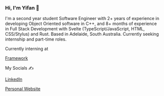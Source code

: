 ### Hi, I'm Yifan 👋

I'm a second year student Software Engineer with 2+ years of experience in developing Object Oriented software in C++, and 8+ months of experience in Full Stack Development with Svelte (TypeScript/JavaScript, HTML, CSS/Stylus) and Rust. Based in Adelaide, South Australia. Currently seeking internship and part-time roles.

Currently interning at <p><a href="https://framework.tools/">Framework</a><p>

My Socials ✍️
<p><a href="https://www.linkedin.com/in/yifan117">LinkedIn</a><p>
<p><a href="https://yifan-lu.com">Personal Website</a><p>


<!--
**yifan117/yifan117** is a ✨ _special_ ✨ repository because its `README.md` (this file) appears on your GitHub profile.

Here are some ideas to get you started:

- 🔭 I’m currently working on ...
- 🌱 I’m currently learning ...
- 👯 I’m looking to collaborate on ...
- 🤔 I’m looking for help with ...
- 💬 Ask me about ...
- 📫 How to reach me: ...
- 😄 Pronouns: ...
- ⚡ Fun fact: ...
-->
